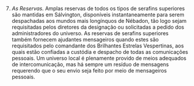 ﻿7. <em>As Reservas.</em> Amplas reservas de todos os tipos de serafins superiores são mantidas em Sálvington, disponíveis instantaneamente para serem despachadas aos mundos mais longínquos de Nébadon, tão logo sejam requisitadas pelos diretores da designação ou solicitadas a pedido dos administradores do universo. As reservas de serafins superiores também fornecem ajudantes mensageiros quando estes são requisitados pelo comandante dos Brilhantes Estrelas Vespertinas, aos quais estão confiadas a custódia e despacho de todas as comunicações pessoais. Um universo local é plenamente provido de meios adequados de intercomunicação, mas há sempre um resíduo de mensagens requerendo que o seu envio seja feito por meio de mensageiros pessoais.